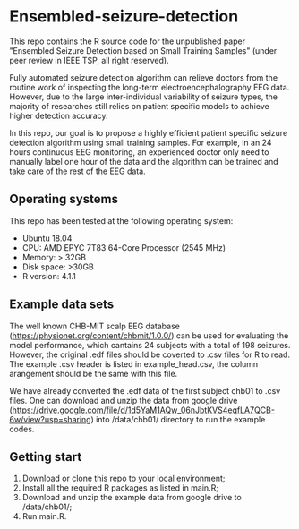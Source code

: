 # Ensembled-seizure-detection

This repo contains the R source code for the unpublished paper "Ensembled Seizure Detection based on Small Training Samples" (under peer review in IEEE TSP, all right reserved). 

Fully automated seizure detection algorithm can relieve doctors from the routine work of inspecting the long-term electroencephalography EEG data. However, due to the large inter-individual variability of seizure types, the majority of researches still relies on patient specific models to achieve higher detection accuracy.

In this repo, our goal is to propose a highly efficient patient specific seizure detection algorithm using small training samples. For example, in an 24 hours continuous EEG monitoring, an experienced doctor only need to manually label one hour of the data and the algorithm can be trained and take care of the rest of the EEG data.

## Operating systems

This repo has been tested at the following operating system:

* Ubuntu 18.04
* CPU: AMD EPYC 7T83 64-Core Processor (2545 MHz)
* Memory: > 32GB
* Disk space: >30GB
* R version: 4.1.1

## Example data sets

The well known CHB-MIT scalp EEG database (https://physionet.org/content/chbmit/1.0.0/) can be used for evaluating the model performance, which cantains 24 subjects with a total of 198 seizures. However, the original .edf files should be coverted to .csv files for R to read. The example .csv header is listed in example_head.csv, the column arangement should be the same with this file.

We have already converted the .edf data of the first subject chb01 to .csv files. One can download and unzip the data from google drive (https://drive.google.com/file/d/1d5YaM1AQw_06nJbtKVS4eqfLA7QCB-6w/view?usp=sharing) into /data/chb01/ directory to run the example codes.

## Getting start

1. Download or clone this repo to your local environment;
2. Install all the required R packages as listed in main.R;
3. Download and unzip the example data from google drive to /data/chb01/;
4. Run main.R.
